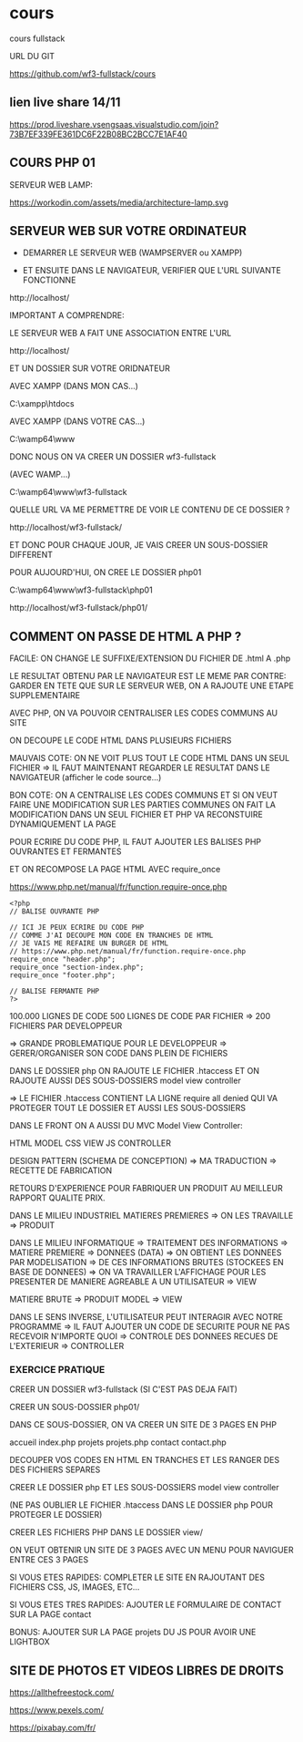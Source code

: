 # cours
cours fullstack

URL DU GIT

https://github.com/wf3-fullstack/cours


## lien live share 14/11

https://prod.liveshare.vsengsaas.visualstudio.com/join?73B7EF339FE361DC6F22B08BC2BCC7E1AF40


## COURS PHP 01


SERVEUR WEB LAMP:


https://workodin.com/assets/media/architecture-lamp.svg


## SERVEUR WEB SUR VOTRE ORDINATEUR

  * DEMARRER LE SERVEUR WEB (WAMPSERVER ou XAMPP)

  * ET ENSUITE DANS LE NAVIGATEUR, VERIFIER QUE L'URL SUIVANTE FONCTIONNE

  http://localhost/


  IMPORTANT A COMPRENDRE:

  LE SERVEUR WEB A FAIT UNE ASSOCIATION ENTRE L'URL 

  http://localhost/

  ET UN DOSSIER SUR VOTRE ORIDNATEUR


  AVEC XAMPP (DANS MON CAS...)


  C:\xampp\htdocs

  AVEC XAMPP (DANS VOTRE CAS...)

  C:\wamp64\www


  DONC NOUS ON VA CREER UN DOSSIER wf3-fullstack

  (AVEC WAMP...)

  C:\wamp64\www\wf3-fullstack

  QUELLE URL VA ME PERMETTRE DE VOIR LE CONTENU DE CE DOSSIER ?

  http://localhost/wf3-fullstack/

  ET DONC POUR CHAQUE JOUR, JE VAIS CREER UN SOUS-DOSSIER DIFFERENT

  POUR AUJOURD'HUI, ON CREE LE DOSSIER php01

  C:\wamp64\www\wf3-fullstack\php01


  http://localhost/wf3-fullstack/php01/


## COMMENT ON PASSE DE HTML A PHP ?

  FACILE: ON CHANGE LE SUFFIXE/EXTENSION DU FICHIER DE .html A .php

  LE RESULTAT OBTENU PAR LE NAVIGATEUR EST LE MEME
  PAR CONTRE: GARDER EN TETE QUE SUR LE SERVEUR WEB, ON A RAJOUTE UNE ETAPE SUPPLEMENTAIRE



  AVEC PHP, ON VA POUVOIR CENTRALISER LES CODES COMMUNS AU SITE

  ON DECOUPE LE CODE HTML DANS PLUSIEURS FICHIERS

  MAUVAIS COTE: ON NE VOIT PLUS TOUT LE CODE HTML DANS UN SEUL FICHIER
  => IL FAUT MAINTENANT REGARDER LE RESULTAT DANS LE NAVIGATEUR
  (afficher le code source...)

  BON COTE: ON A CENTRALISE LES CODES COMMUNS
  ET SI ON VEUT FAIRE UNE MODIFICATION SUR LES PARTIES COMMUNES
  ON FAIT LA MODIFICATION DANS UN SEUL FICHIER
  ET PHP VA RECONSTUIRE DYNAMIQUEMENT LA PAGE

  POUR ECRIRE DU CODE PHP, IL FAUT AJOUTER LES BALISES PHP OUVRANTES ET FERMANTES

  ET ON RECOMPOSE LA PAGE HTML AVEC require_once



  https://www.php.net/manual/fr/function.require-once.php


    <?php
    // BALISE OUVRANTE PHP

    // ICI JE PEUX ECRIRE DU CODE PHP
    // COMME J'AI DECOUPE MON CODE EN TRANCHES DE HTML
    // JE VAIS ME REFAIRE UN BURGER DE HTML
    // https://www.php.net/manual/fr/function.require-once.php
    require_once "header.php";
    require_once "section-index.php";
    require_once "footer.php";

    // BALISE FERMANTE PHP
    ?>

  100.000 LIGNES DE CODE
  500 LIGNES DE CODE PAR FICHIER
  => 200 FICHIERS PAR DEVELOPPEUR


  => GRANDE PROBLEMATIQUE POUR LE DEVELOPPEUR 
  => GERER/ORGANISER SON CODE DANS PLEIN DE FICHIERS


  DANS LE DOSSIER php
  ON RAJOUTE LE FICHIER .htaccess
  ET ON RAJOUTE AUSSI DES SOUS-DOSSIERS 
  model
  view
  controller

  => LE FICHIER .htaccess CONTIENT LA LIGNE require all denied 
  QUI VA PROTEGER TOUT LE DOSSIER
  ET AUSSI LES SOUS-DOSSIERS

  DANS LE FRONT ON A AUSSI DU MVC Model View Controller:

  HTML        MODEL
  CSS         VIEW
  JS          CONTROLLER

  DESIGN PATTERN (SCHEMA DE CONCEPTION)
  => MA TRADUCTION => RECETTE DE FABRICATION

  RETOURS D'EXPERIENCE POUR FABRIQUER UN PRODUIT AU MEILLEUR RAPPORT QUALITE PRIX.

  DANS LE MILIEU INDUSTRIEL
  MATIERES PREMIERES
  => ON LES TRAVAILLE
  => PRODUIT

  DANS LE MILIEU INFORMATIQUE
  => TRAITEMENT DES INFORMATIONS
  => MATIERE PREMIERE => DONNEES (DATA)   => ON OBTIENT LES DONNEES PAR MODELISATION
  => DE CES INFORMATIONS BRUTES (STOCKEES EN BASE DE DONNEES)
  => ON VA TRAVAILLER L'AFFICHAGE POUR LES PRESENTER DE MANIERE AGREABLE A UN UTILISATEUR
  => VIEW

  MATIERE BRUTE   => PRODUIT
  MODEL           => VIEW

  DANS LE SENS INVERSE, L'UTILISATEUR PEUT INTERAGIR AVEC NOTRE PROGRAMME
  => IL FAUT AJOUTER UN CODE DE SECURITE POUR NE PAS RECEVOIR N'IMPORTE QUOI
  => CONTROLE DES DONNEES RECUES DE L'EXTERIEUR
  => CONTROLLER


### EXERCICE PRATIQUE

  CREER UN DOSSIER wf3-fullstack (SI C'EST PAS DEJA FAIT)

  CREER UN SOUS-DOSSIER php01/

  DANS CE SOUS-DOSSIER, ON VA CREER UN SITE DE 3 PAGES EN PHP

  accueil         index.php
  projets         projets.php
  contact         contact.php

  DECOUPER VOS CODES EN HTML EN TRANCHES 
  ET LES RANGER DES DES FICHIERS SEPARES

  CREER LE DOSSIER php
  ET LES SOUS-DOSSIERS 
  model 
  view 
  controller

  (NE PAS OUBLIER LE FICHIER .htaccess DANS LE DOSSIER php POUR PROTEGER LE DOSSIER)

  CREER LES FICHIERS PHP DANS LE DOSSIER view/

  ON VEUT OBTENIR UN SITE DE 3 PAGES AVEC UN MENU POUR NAVIGUER ENTRE CES 3 PAGES

  SI VOUS ETES RAPIDES: COMPLETER LE SITE EN RAJOUTANT DES FICHIERS CSS, JS, IMAGES, ETC...

  SI VOUS ETES TRES RAPIDES: AJOUTER LE FORMULAIRE DE CONTACT SUR LA PAGE contact

  BONUS: AJOUTER SUR LA PAGE projets DU JS POUR AVOIR UNE LIGHTBOX



## SITE DE PHOTOS ET VIDEOS LIBRES DE DROITS

  https://allthefreestock.com/

  https://www.pexels.com/

  https://pixabay.com/fr/






























